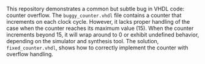 This repository demonstrates a common but subtle bug in VHDL code:  counter overflow.  The `buggy_counter.vhdl` file contains a counter that increments on each clock cycle. However, it lacks proper handling of the case when the counter reaches its maximum value (15). When the counter increments beyond 15, it will wrap around to 0 or exhibit undefined behavior, depending on the simulator and synthesis tool.  The solution, `fixed_counter.vhdl`, shows how to correctly implement the counter with overflow handling.